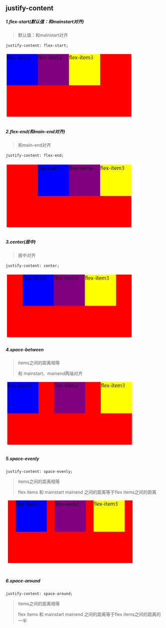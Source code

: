 ## justify-content

##### 1.flex-start(默认值：和mainstart对齐)

>默认值：和mainstart对齐

``justify-content: flex-start;``

![](img/4.1.png)



##### 2.flex-end(和main-end对齐)

> 和main-end对齐

``justify-content: flex-end;``

![](img/4.2.png)



##### 3.center(居中)

> 居中对齐

`justify-content: center;`

![](img/4.3.png)



##### 4.space-between

> items之间的距离相等
>
> 和 mainstart、mainend两端对齐

![](img/4.4.png)



##### 5.space-evenly

`justify-content: space-evenly;`

> items之间的距离相等
>
> flex items 和 mainstart mainend 之间的距离等于flex items之间的距离

![](img/4.5.png)

##### 6.space-around

`justify-content: space-around;`

> items之间的距离相等
>
> flex items 和 mainstart mainend 之间的距离等于flex items之间的距离的一半